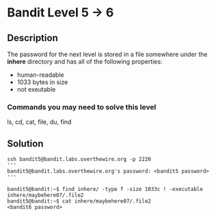 # Bandit Level 5 -> 6

## Description
The password for the next level is stored in a file somewhere under the **inhere** directory and has all of the following properties:

- human-readable
- 1033 bytes in size
- not exeutable
  
### Commands you may need to solve this level
ls, cd, cat, file, du, find

## Solution
```
ssh bandit5@bandit.labs.overthewire.org -p 2220
'''
bandit5@bandit.labs.overthewire.org's password: <bandit5 password>
'''

bandit5@bandit:~$ find inhere/ -type f -size 1033c ! -executable
inhere/maybehere07/.file2
bandit5@bandit:~$ cat inhere/maybehere07/.file2
<bandit6 password>
```
